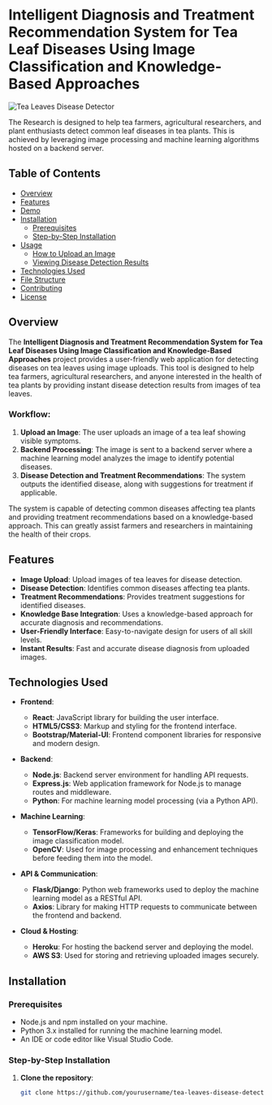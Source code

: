 # Intelligent Diagnosis and Treatment Recommendation System for Tea Leaf Diseases Using Image Classification and Knowledge-Based Approaches

![Tea Leaves Disease Detector](https://github.com/user-attachments/assets/e42e8928-1caf-4010-854f-ed06756023ff)

The Research is designed to help tea farmers, agricultural researchers, and plant enthusiasts detect common leaf diseases in tea plants. This is achieved by leveraging image processing and machine learning algorithms hosted on a backend server.

## Table of Contents
- [Overview](#overview)
- [Features](#features)
- [Demo](#demo)
- [Installation](#installation)
   - [Prerequisites](#prerequisites)
   - [Step-by-Step Installation](#step-by-step-installation)
- [Usage](#usage)
   - [How to Upload an Image](#how-to-upload-an-image)
   - [Viewing Disease Detection Results](#viewing-disease-detection-results)
- [Technologies Used](#technologies-used)
- [File Structure](#file-structure)
- [Contributing](#contributing)
- [License](#license)

## Overview

The **Intelligent Diagnosis and Treatment Recommendation System for Tea Leaf Diseases Using Image Classification and Knowledge-Based Approaches** project provides a user-friendly web application for detecting diseases on tea leaves using image uploads. This tool is designed to help tea farmers, agricultural researchers, and anyone interested in the health of tea plants by providing instant disease detection results from images of tea leaves.

### Workflow:
1. **Upload an Image**: The user uploads an image of a tea leaf showing visible symptoms.
2. **Backend Processing**: The image is sent to a backend server where a machine learning model analyzes the image to identify potential diseases.
3. **Disease Detection and Treatment Recommendations**: The system outputs the identified disease, along with suggestions for treatment if applicable.

The system is capable of detecting common diseases affecting tea plants and providing treatment recommendations based on a knowledge-based approach. This can greatly assist farmers and researchers in maintaining the health of their crops.

## Features
- **Image Upload**: Upload images of tea leaves for disease detection.
- **Disease Detection**: Identifies common diseases affecting tea plants.
- **Treatment Recommendations**: Provides treatment suggestions for identified diseases.
- **Knowledge Base Integration**: Uses a knowledge-based approach for accurate diagnosis and recommendations.
- **User-Friendly Interface**: Easy-to-navigate design for users of all skill levels.
- **Instant Results**: Fast and accurate disease diagnosis from uploaded images.

## Technologies Used
- **Frontend**:
  - **React**: JavaScript library for building the user interface.
  - **HTML5/CSS3**: Markup and styling for the frontend interface.
  - **Bootstrap/Material-UI**: Frontend component libraries for responsive and modern design.
  
- **Backend**:
  - **Node.js**: Backend server environment for handling API requests.
  - **Express.js**: Web application framework for Node.js to manage routes and middleware.
  - **Python**: For machine learning model processing (via a Python API).
  
- **Machine Learning**:
  - **TensorFlow/Keras**: Frameworks for building and deploying the image classification model.
  - **OpenCV**: Used for image processing and enhancement techniques before feeding them into the model.
  
- **API & Communication**:
  - **Flask/Django**: Python web frameworks used to deploy the machine learning model as a RESTful API.
  - **Axios**: Library for making HTTP requests to communicate between the frontend and backend.

- **Cloud & Hosting**:
  - **Heroku**: For hosting the backend server and deploying the model.
  - **AWS S3**: Used for storing and retrieving uploaded images securely.


## Installation

### Prerequisites
- Node.js and npm installed on your machine.
- Python 3.x installed for running the machine learning model.
- An IDE or code editor like Visual Studio Code.

### Step-by-Step Installation

1. **Clone the repository**:
   ```bash
   git clone https://github.com/yourusername/tea-leaves-disease-detector.git
